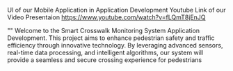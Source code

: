 UI of our Mobile Application in Application Development
Youtube Link of our Video Presentaion
https://www.youtube.com/watch?v=fLQmT8jEnJQ

""
Welcome to the Smart Crosswalk Monitoring System Application Development. This project aims to enhance pedestrian safety and traffic efficiency through innovative technology. By leveraging advanced sensors, real-time data processing, and intelligent algorithms, our system will provide a seamless and secure crossing experience for pedestrians
